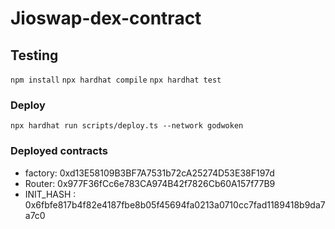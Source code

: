 # Jioswap-dex-contract



## Testing


`npm install`
`npx hardhat compile`
`npx hardhat test`


### Deploy

`npx hardhat run scripts/deploy.ts --network godwoken`


### Deployed contracts

- factory: 0xd13E58109B3BF7A7531b72cA25274D53E38F197d
- Router: 0x977F36fCc6e783CA974B42f7826Cb60A157f77B9
- INIT_HASH : 0x6fbfe817b4f82e4187fbe8b05f45694fa0213a0710cc7fad1189418b9da7a7c0

